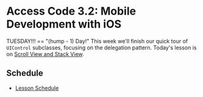 # Access Code 3.2: Mobile Development with iOS

TUESDAY!!! == "\(hump - 1) Day!" This week we'll finish our quick tour of ```UIControl``` subclasses,
focusing on the delegation pattern. Today's lesson is on  [Scroll View and Stack View](/lessons/2_4_scroll_stack).

## Schedule

- [Lesson Schedule](/schedule.md)
